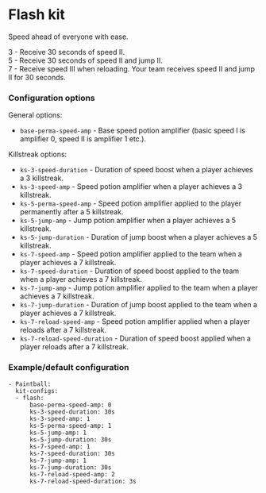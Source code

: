 # Flash kit
Speed ahead of everyone with ease.

3 - Receive 30 seconds of speed II. \
5 - Receive 30 seconds of speed II and jump II. \
7 - Receive speed III when reloading. Your team receives speed II and jump II for 30 seconds.

### Configuration options
General options:
- `base-perma-speed-amp` - Base speed potion amplifier (basic speed I is amplifier 0, speed II is amplifier 1 etc.).

Killstreak options:
- `ks-3-speed-duration` - Duration of speed boost when a player achieves a 3 killstreak.
- `ks-3-speed-amp` - Speed potion amplifier when a player achieves a 3 killstreak.
- `ks-5-perma-speed-amp` - Speed potion amplifier applied to the player permanently after a 5 killstreak.
- `ks-5-jump-amp` - Jump potion amplifier when a player achieves a 5 killstreak.
- `ks-5-jump-duration` - Duration of jump boost when a player achieves a 5 killstreak.
- `ks-7-speed-amp` - Speed potion amplifier applied to the team when a player achieves a 7 killstreak.
- `ks-7-speed-duration` - Duration of speed boost applied to the team when a player achieves a 7 killstreak.
- `ks-7-jump-amp` - Jump potion amplifier applied to the team when a player achieves a 7 killstreak.
- `ks-7-jump-duration` - Duration of jump boost applied to the team when a player achieves a 7 killstreak.
- `ks-7-reload-speed-amp` - Speed potion amplifier applied when a player reloads after a 7 killstreak.
- `ks-7-reload-speed-duration` - Duration of speed boost applied when a player reloads after a 7 killstreak.

### Example/default configuration
```
- Paintball:
  kit-configs:
  - flash:
      base-perma-speed-amp: 0
      ks-3-speed-duration: 30s
      ks-3-speed-amp: 1
      ks-5-perma-speed-amp: 1
      ks-5-jump-amp: 1
      ks-5-jump-duration: 30s
      ks-7-speed-amp: 1
      ks-7-speed-duration: 30s
      ks-7-jump-amp: 1
      ks-7-jump-duration: 30s
      ks-7-reload-speed-amp: 2
      ks-7-reload-speed-duration: 3s
```
